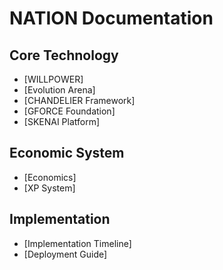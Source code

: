 # NATION Documentation

## Core Technology
* [WILLPOWER]
* [Evolution Arena]
* [CHANDELIER Framework]
* [GFORCE Foundation]
* [SKENAI Platform]

## Economic System
* [Economics]
* [XP System]

## Implementation
* [Implementation Timeline]
* [Deployment Guide]
